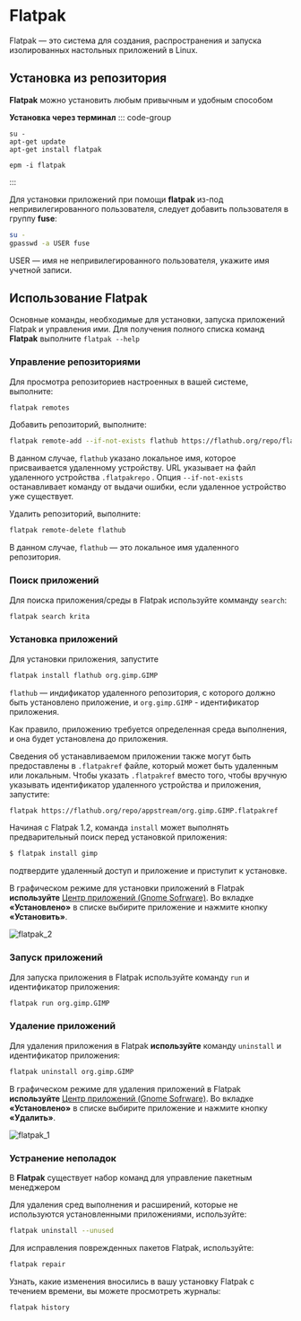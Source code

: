 # Flatpak
Flatpak — это система для создания, распространения и запуска изолированных настольных приложений в Linux.
## Установка из репозитория <Badge type="warning" text="sysphus" />
**Flatpak** можно установить любым привычным и удобным способом

**Установка через терминал**
::: code-group

```bash[apt-get]
su -
apt-get update
apt-get install flatpak
```
```bash[epm]
epm -i flatpak
```
:::

Для установки приложений при помощи **flatpak** из-под непривилегированного пользователя, следует добавить пользователя в группу **fuse**:

```bash
su -
gpasswd -a USER fuse
```
USER — имя не непривилегированного пользователя, укажите имя учетной записи. 

## Использование Flatpak

Основные команды, необходимые для установки, запуска приложений Flatpak и управления ими. Для получения полного списка команд **Flatpak** выполните `flatpak --help`

### Управление репозиториями

Для просмотра репозиториев настроенных в вашей системе, выполните:

```bash
flatpak remotes
```
Добавить репозиторий, выполните:

```bash
flatpak remote-add --if-not-exists flathub https://flathub.org/repo/flathub.flatpakrepo
```

В данном случае, `flathub` указано локальное имя, которое присваивается удаленному устройству. URL указывает на файл удаленного устройства `.flatpakrepo` . Опция `--if-not-exists` останавливает команду от выдачи ошибки, если удаленное устройство уже существует.

Удалить репозиторий, выполните:

```bash
flatpak remote-delete flathub
```

В данном случае, `flathub` — это локальное имя удаленного репозитория.

### Поиск приложений

Для поиска приложения/среды в Flatpak используйте комманду `search`: 

```bash
flatpak search krita
```

### Установка приложений

Для установки приложения, запустите
```bash
flatpak install flathub org.gimp.GIMP
```

`flathub` — индификатор удаленного репозитория, с которого должно быть установлено приложение, и `org.gimp.GIMP` - идентификатор приложения.

Как правило, приложению требуется определенная среда выполнения, и она будет установлена до приложения.

Сведения об устанавливаемом приложении также могут быть предоставлены в `.flatpakref` файле, который может быть удаленным или локальным. Чтобы указать `.flatpakref` вместо того, чтобы вручную указывать идентификатор удаленного устройства и приложения, запустите:

```bash
flatpak https://flathub.org/repo/appstream/org.gimp.GIMP.flatpakref
```
Начиная с Flatpak 1.2, команда `install` может выполнять предварительный поиск перед установкой приложения:
```bash
$ flatpak install gimp
```
подтвердитe удаленный доступ и приложение и приступит к установке.

В графическом режиме для установки приложений в Flatpak **используйте** [Центр приложений (Gnome Sofrware)](/gnome-software). Во вкладке **«Установлено»** в списке выбирите приложение и нажмите кнопку **«Установить»**.

![flatpak_2](/flatpak/flatpak_2.gif)

### Запуск приложений
Для запуска приложения в Flatpak используйте команду `run` и идентификатор приложения:
```bash
flatpak run org.gimp.GIMP
```

### Удаление приложений

Для удаления приложения в Flatpak **используйте** команду `uninstall` и идентификатор приложения:

```bash
flatpak uninstall org.gimp.GIMP
```

В графическом режиме для удаления приложений в Flatpak **используйте** [Центр приложений (Gnome Sofrware)](/gnome-software). Во вкладке **«Установлено»** в списке выбирите приложение и нажмите кнопку **«Удалить»**.

![flatpak_1](/flatpak/flatpak_1.gif)

### Устранение неполадок

В **Flatpak** существует набор команд для управление пакетным менеджером

Для удаления сред выполнения и расширений, которые не используются установленными приложениями, используйте:

```bash
flatpak uninstall --unused
```

Для исправления поврежденных пакетов Flatpak, используйте:

```bash
flatpak repair
```

Узнать, какие изменения вносились в вашу установку Flatpak с течением времени, вы можете просмотреть журналы:

```bash
flatpak history
```
